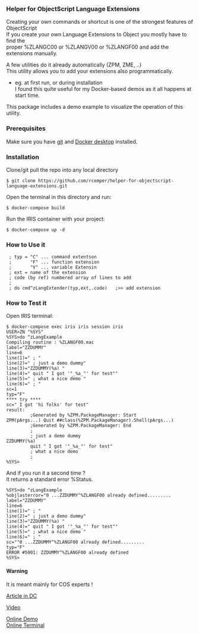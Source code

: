 
### Helper for ObjectScript Language Extensions
Creating your own commands or shortcut is one of the strongest features of ObjectScript    
If you create your own Language Extensions to Object you mostly have to find the  
proper %ZLANGC00 or %ZLANGV00 or %ZLANGF00 and add the extensions manually.  
    
A few utilities do it already automatically (ZPM, ZME, ..)   
This utility allows you to add your extensions also programmatically.    
- eg. at first run, or during installation    
I found this quite useful for my Docker-based demos as it all happens at start time.
 
This package includes a demo example to visualize the operation of this utility.

### Prerequisites
Make sure you have [git](https://git-scm.com/book/en/v2/Getting-Started-Installing-Git) and [Docker desktop](https://www.docker.com/products/docker-desktop) installed.

### Installation   
Clone/git pull the repo into any local directory
```
$ git clone https://github.com/rcemper/helper-for-objectscript-language-extensions.git
```
Open the terminal in this directory and run:
```
$ docker-compose build
```
Run the IRIS container with your project:
```
$ docker-compose up -d
```
### How to Use it
```
 ; typ = "C" ... command extentson
 ;       "F" ... function extension
 ;       "V" ... variable Extensin
 ; ext = name of the extension
 ; code (by ref) numbered array of lines to add
 ;  
 ; do cmd^zLangExtender(typ,ext,.code)   ;>> add extension 
```
### How to Test it
Open IRIS terminal:
```
$ docker-compose exec iris iris session iris   
USER>ZN "%SYS"   
%SYS>do ^zLangExample  
Compiling routine : %ZLANGF00.mac  
label="ZZDUMMY"   
line=6  
line(1)=" ; "   
line(2)=" ; just a demo dummy"  
line(3)="ZZDUMMY(%a) "    
line(4)=" quit " I got '"_%a_"' for test""   
line(5)=" ; what a nice demo "  
line(6)=" ; "   
sc=1   
typ="F"   
**** try ****  
sc=" I got 'hi folks' for test"    
result:
         ;Generated by %ZPM.PackageManager: Start
ZPM(pArgs...) Quit ##class(%ZPM.PackageManager).Shell(pArgs...)  
         ;Generated by %ZPM.PackageManager: End  
         ;  
         ; just a demo dummy  
ZZDUMMY(%a) 
         quit " I got '"_%a_"' for test"  
         ; what a nice demo
         ;
%SYS>   
```
And if you run it a second time ?    
It returns a standard error %Status.   
~~~
%SYS>do ^zLangExample
%objlasterror="0 ...ZZDUMMY^%ZLANGF00 already defined.........
label="ZZDUMMY"
line=6
line(1)=" ; "
line(2)=" ; just a demo dummy"
line(3)="ZZDUMMY(%a) "
line(4)=" quit " I got '"_%a_"' for test""
line(5)=" ; what a nice demo "
line(6)=" ; "
sc=""0 ...ZZDUMMY^%ZLANGF00 already defined.........
typ="F"
ERROR #5001: ZZDUMMY^%ZLANGF00 already defined
%SYS>
~~~

#### Warning
It is meant mainly for COS experts !  

[Article in DC](https://community.intersystems.com/post/helper-objectscript-language-extensions)    

[Video](https://youtu.be/_G2LYWxMIU0)    

[Online Demo](https://language-extender.demo.community.intersystems.com/csp/sys/UtilHome.csp)   
[Online Terminal](https://language-extender.demo.community.intersystems.com/terminal/)   
